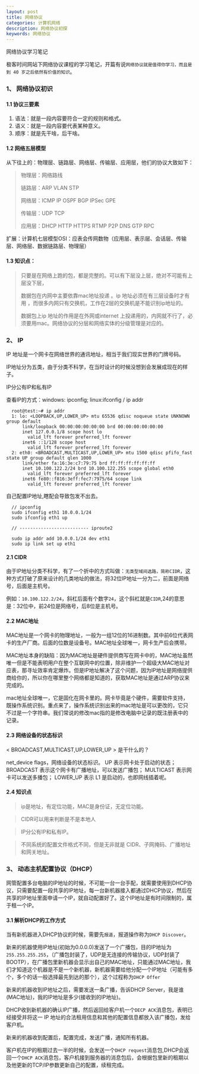 ```yaml
---
layout: post
title: 网络协议
categories: 计算机网络
description: 网络协议初探
keywords: 网络协议 
---
```


网络协议学习笔记

极客时间网站下网络协议课程的学习笔记，开篇有说`网络协议就是值得你学习，而且是到 40 岁之后依然有价值的知识`。

### 1、 网络协议初识

#### 1.1 协议三要素

1. 语法：就是一段内容要符合一定的规则和格式。
2. 语义：就是一段内容要代表某种意义。
3. 顺序：就是先干啥，后干啥。


#### 1.2 网络五层模型

从下往上的：物理层、链路层、网络层、传输层、应用层，他们的协议大致如下：

> 物理层：网络路线
> 
> 链路层：ARP VLAN STP
> 
> 网络层：ICMP IP OSPF BGP IPSec GPE
> 
> 传输层：UDP TCP
> 
> 应用层：DHCP HTTP HTTPS RTMP P2P DNS GTP RPC

扩展：计算机七层模型OSI：应表会传网数物（应用层、表示层、会话层、传输层、网络层、数据链路层、物理层）


#### 1.3 知识点：

> 只要是在网络上跑的包，都是完整的。可以有下层没上层，绝对不可能有上层没下层， 
> 
> 数据包在内网中主要依靠mac地址投递 。ip 地址必须在有三层设备时才有用 ，而很多内网只有交换机，工作在2层的交换机是不能识别ip地址的。
> 
> 数据包上ip 地址的作用是在外网或internet 上投递用的，内网就不行了，必须要用mac。网络协议的分层和网络实体的分级管理是对应的。


### 2、 IP

IP 地址是一个网卡在网络世界的通讯地址，相当于我们现实世界的门牌号码。

IP地址分为五类，由于分类不科学，在当时设计的时候没想到会发展成现在的样子。

IP分公有IP和私有IP

查看IP的方式：windows: ipconfig;  linux:ifconfig / ip addr

```
  root@test:~# ip addr
  1: lo: <LOOPBACK,UP,LOWER_UP> mtu 65536 qdisc noqueue state UNKNOWN group default 
      link/loopback 00:00:00:00:00:00 brd 00:00:00:00:00:00
      inet 127.0.0.1/8 scope host lo
        valid_lft forever preferred_lft forever
      inet6 ::1/128 scope host 
        valid_lft forever preferred_lft forever
  2: eth0: <BROADCAST,MULTICAST,UP,LOWER_UP> mtu 1500 qdisc pfifo_fast state UP group default qlen 1000
      link/ether fa:16:3e:c7:79:75 brd ff:ff:ff:ff:ff:ff
      inet 10.100.122.2/24 brd 10.100.122.255 scope global eth0
        valid_lft forever preferred_lft forever
      inet6 fe80::f816:3eff:fec7:7975/64 scope link 
        valid_lft forever preferred_lft forever

```

自己配置IP地址,瞎配会导致包发不出去。

```
  // ipconfig
  sudo ifconfig eth1 10.0.0.1/24
  sudo ifconfig eth1 up

  // -------------------------- iproute2
  
  sudo ip addr add 10.0.0.1/24 dev eth1
  sudo ip link set up eth1

```

#### 2.1 CIDR

由于IP地址分类不科学，有了一个折中的方式叫做：`无类型域间选路，简称CIDR`，这种方式打破了原来设计的几类地址的做法，将32位IP地址一分为二，前面是网络号，后面是主机号。

例如：`10.100.122.2/24`，斜杠后面有个数字`24`，这个斜杠就是`CIDR`,24的意思是：32位中，前24位是网络号，后8位是主机号。


#### 2.2 MAC地址

MAC地址是一个网卡的物理地址，一般为一组12位的16进制数。其中前6位代表网卡的生产厂商。后面的位数是设备号。MAC地址全球唯一，网卡生产后会携带。

MAC地址本身的缺陷：因为MAC地址是硬件提供商写在网卡中的，MAC地址虽然唯一但是不能表明用户在整个互联网中的位置，除非维护一个超级大MAC地址对应表，那寻址效率肯定爆炸。但是IP地址解决了这个问题，因为IP地址是网络提供商给你的，所以你在哪里整个网络都是知道的，获取MAC地址是通过ARP协议来完成的。

mac地址全球唯一，它是固化在网卡里的。网卡毕竟是个硬件，需要软件支持，既操作系统识别。重点来了，操作系统识别出来的mac地址是可以更改的，它只不过是一个字符串。我们常说的修改mac指的是修改电脑中记录的既注册表中的记录。

#### 2.3 网络设备的状态标识

< BROADCAST,MULTICAST,UP,LOWER_UP > 是干什么的？

net_device flags，网络设备的状态标识。
UP 表示网卡处于启动的状态；
BROADCAST 表示这个网卡有广播地址，可以发送广播包；
MULTICAST 表示网卡可以发送多播包；
LOWER_UP 表示 L1 是启动的，也即网线插着呢。

#### 2.4 知识点


> ip是地址，有定位功能，MAC是身份证，无定位功能。

> CIDR可以用来判断是不是本地人

> IP分公有IP和私有IP。

> 不同系统的配置文件格式不同，但是无非就是 CIDR、子网掩码、广播地址和网关地址。


### 3、 动态主机配置协议（DHCP）

网管配置多台电脑的IP地址的时候，不可能一台一台手配，就需要使用到DHCP协议，只需要配置一段共享的IP地址，每一台新机器接入都通过DHCP协议，然后在共享的IP地址里面申请一个IP，就自动配置好了。这个IP地址是有时间限制的，属于租一个IP。

#### 3.1 解析DHCP的工作方式

当有新机器进入DHCP协议的时候，需要先`报道`，报道操作称为`DHCP Discover`。

新来的机器使用IP地址(初始为0.0.0.0)发送了一个广播包，目的IP地址为`255.255.255.255`，（广播包封装了，UDP是无连接的传输协议，UDP封装了BOOTP），在广播包里新机器会显示出自己的MAC地址，只能通过MAC地址，我们才知道这个机器是不是一个新机器，新机器需要给他分配一个IP地址（可能有多个，多个的话一般选择最先到达的那个），这个过程称为`DHCP Offer`

新来的机器收到IP地址之后，需要发送一条广播，告诉DHCP Server，我是谁(MAC地址)，我的IP地址是多少(接收到的IP地址)。

DHCP收到新机器的确认IP广播，然后返回给客户机一个`DECP ACK`消息包，表明已经接受并将这一 IP 地址的合法租用信息和其他的配置信息都放入该广播包，发给客户机。

新来的机器收到配置后，配置完成，发送广播，通知所有机器。

客户机在IP的租期过去一半的时候，会发送一个`DHCP request`消息包,DHCP会返回一个`DHCP ACK`消息包，客户机接到服务器的消息包后，会根据包里新的租期以及他更新的TCP/IP参数更新自己的配置，续租完成。

